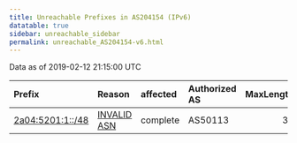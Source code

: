```yaml
---
title: Unreachable Prefixes in AS204154 (IPv6)
datatable: true
sidebar: unreachable_sidebar
permalink: unreachable_AS204154-v6.html
---
```


Data as of 2019-02-12 21:15:00 UTC


<div class="datatable-begin"></div>

| Prefix                                                     | Reason                                                                                                   | affected   | Authorized AS   |   MaxLength | Anchor                                         |   unreachable /48s |
|:-----------------------------------------------------------|:---------------------------------------------------------------------------------------------------------|:-----------|:----------------|------------:|:-----------------------------------------------|-------------------:|
| [2a04:5201:1::/48](https://stat.ripe.net/2a04:5201:1::/48) | [INVALID ASN](https://rpki-validator.ripe.net/announcement-preview?asn=AS204154&prefix=2a04:5201:1::/48) | complete   | AS50113         |          32 | [RIPE](unreachable_RIPE_NCC_RPKI_Root-v6.html) |                  1 |

<div class="datatable-end"></div>